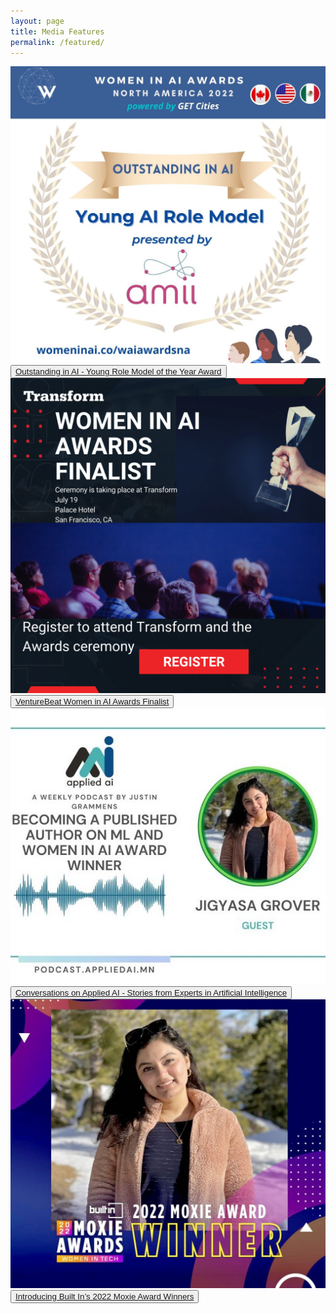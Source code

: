 ```yaml
---
layout: page
title: Media Features
permalink: /featured/
---
```


<section id="portfolio">
  
  <div class="project">
    <img class="project__image" src="/images/WAI.jpeg" />
    <div class="grid__overlay">
      <button class="viewbutton">
        <a href="https://www.womeninai.co/post/women-in-ai-awards-honor-the-top-female-artificial-intelligence-innovators-in-north-america" target="_blank">Outstanding in AI - Young Role Model of the Year Award</a>
      </button>
    </div>
  </div>
  
  <div class="project">
    <img class="project__image" src="/images/VentureBeatsWAI.png" />
    <div class="grid__overlay">
      <button class="viewbutton">
        <a href="https://venturebeat.com/2022/07/08/meet-the-nominees-for-the-2022-venturebeat-women-in-ai-awards/" target="_blank">VentureBeat Women in AI Awards Finalist</a>
      </button>
    </div>
  </div>
  
  <div class="project">
    <img class="project__image" src="/images/appliedai.jpeg" />
    <div class="grid__overlay">
      <button class="viewbutton">
        <a href="https://open.spotify.com/episode/6IwWp2TmXZI0MVLGHW4Qtl/" target="_blank">Conversations on Applied AI - Stories from Experts in Artificial Intelligence</a>
      </button>
    </div>
  </div>
  
  <div class="project">
    <img class="project__image" src="/images/1651276456453.jpeg" target="_blank" />
    <div class="grid__overlay">
      <button class="viewbutton">
        <a href="https://builtin.com/women-tech/moxie-award-winners">Introducing Built In’s 2022 Moxie Award Winners</a>
      </button>
    </div>
  </div>
  
</section>
